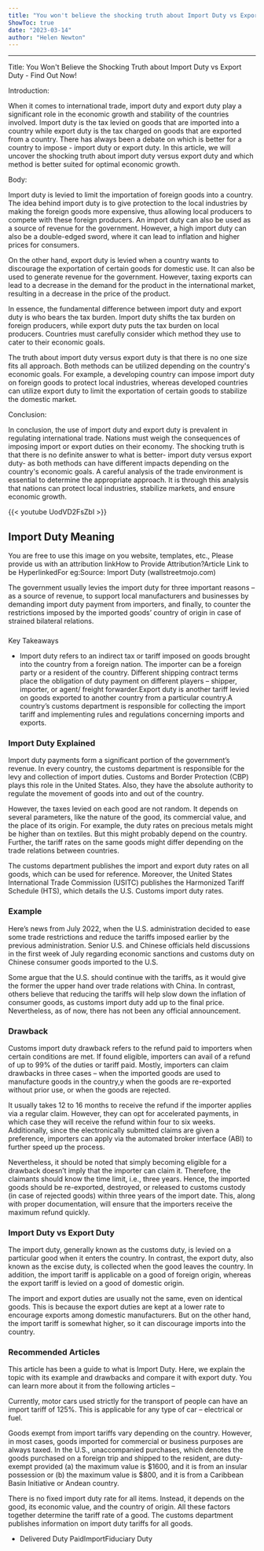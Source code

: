 ```yaml
---
title: "You won't believe the shocking truth about Import Duty vs Export Duty - find out now!"
ShowToc: true 
date: "2023-03-14"
author: "Helen Newton"
---
```

*****
Title: You Won't Believe the Shocking Truth about Import Duty vs Export Duty - Find Out Now!

Introduction:

When it comes to international trade, import duty and export duty play a significant role in the economic growth and stability of the countries involved. Import duty is the tax levied on goods that are imported into a country while export duty is the tax charged on goods that are exported from a country. There has always been a debate on which is better for a country to impose - import duty or export duty. In this article, we will uncover the shocking truth about import duty versus export duty and which method is better suited for optimal economic growth.

Body:

Import duty is levied to limit the importation of foreign goods into a country. The idea behind import duty is to give protection to the local industries by making the foreign goods more expensive, thus allowing local producers to compete with these foreign producers. An import duty can also be used as a source of revenue for the government. However, a high import duty can also be a double-edged sword, where it can lead to inflation and higher prices for consumers.

On the other hand, export duty is levied when a country wants to discourage the exportation of certain goods for domestic use. It can also be used to generate revenue for the government. However, taxing exports can lead to a decrease in the demand for the product in the international market, resulting in a decrease in the price of the product.

In essence, the fundamental difference between import duty and export duty is who bears the tax burden. Import duty shifts the tax burden on foreign producers, while export duty puts the tax burden on local producers. Countries must carefully consider which method they use to cater to their economic goals.

The truth about import duty versus export duty is that there is no one size fits all approach. Both methods can be utilized depending on the country's economic goals. For example, a developing country can impose import duty on foreign goods to protect local industries, whereas developed countries can utilize export duty to limit the exportation of certain goods to stabilize the domestic market.

Conclusion:

In conclusion, the use of import duty and export duty is prevalent in regulating international trade. Nations must weigh the consequences of imposing import or export duties on their economy. The shocking truth is that there is no definite answer to what is better- import duty versus export duty- as both methods can have different impacts depending on the country's economic goals. A careful analysis of the trade environment is essential to determine the appropriate approach. It is through this analysis that nations can protect local industries, stabilize markets, and ensure economic growth.

{{< youtube UodVD2FsZbI >}} 



## Import Duty Meaning
 
 You are free to use this image on you website, templates, etc.,  Please provide us with an attribution linkHow to Provide Attribution?Article Link to be HyperlinkedFor eg:Source: Import Duty (wallstreetmojo.com) 
 
The government usually levies the import duty for three important reasons – as a source of revenue, to support local manufacturers and businesses by demanding import duty payment from importers, and finally, to counter the restrictions imposed by the imported goods’ country of origin in case of strained bilateral relations.
 

 
### 
Key Takeaways

 
- Import duty refers to an indirect tax or tariff imposed on goods brought into the country from a foreign nation. The importer can be a foreign party or a resident of the country. Different shipping contract terms place the obligation of duty payment on different players – shipper, importer, or agent/ freight forwarder.Export duty is another tariff levied on goods exported to another country from a particular country.A country’s customs department is responsible for collecting the import tariff and implementing rules and regulations concerning imports and exports.

 
### Import Duty Explained 
 
Import duty payments form a significant portion of the government’s revenue. In every country, the customs department is responsible for the levy and collection of import duties. Customs and Border Protection (CBP) plays this role in the United States. Also, they have the absolute authority to regulate the movement of goods into and out of the country. 
 
However, the taxes levied on each good are not random. It depends on several parameters, like the nature of the good, its commercial value, and the place of its origin. For example, the duty rates on precious metals might be higher than on textiles. But this might probably depend on the country. Further, the tariff rates on the same goods might differ depending on the trade relations between countries. 
 
The customs department publishes the import and export duty rates on all goods, which can be used for reference. Moreover, the United States International Trade Commission (USITC) publishes the Harmonized Tariff Schedule (HTS), which details the U.S. Customs import duty rates. 
 
### Example 
 
Here’s news from July 2022, when the U.S. administration decided to ease some trade restrictions and reduce the tariffs imposed earlier by the previous administration. Senior U.S. and Chinese officials held discussions in the first week of July regarding economic sanctions and customs duty on Chinese consumer goods imported to the U.S. 
 
Some argue that the U.S. should continue with the tariffs, as it would give the former the upper hand over trade relations with China. In contrast, others believe that reducing the tariffs will help slow down the inflation of consumer goods, as customs import duty add up to the final price. Nevertheless, as of now, there has not been any official announcement.
 
### Drawback 
 
Customs import duty drawback refers to the refund paid to importers when certain conditions are met. If found eligible, importers can avail of a refund of up to 99% of the duties or tariff paid. Mostly, importers can claim drawbacks in three cases – when the imported goods are used to manufacture goods in the country,y when the goods are re-exported without prior use, or when the goods are rejected.
 
It usually takes 12 to 16 months to receive the refund if the importer applies via a regular claim. However, they can opt for accelerated payments, in which case they will receive the refund within four to six weeks. Additionally, since the electronically submitted claims are given a preference, importers can apply via the automated broker interface (ABI) to further speed up the process.
 
Nevertheless, it should be noted that simply becoming eligible for a drawback doesn’t imply that the importer can claim it. Therefore, the claimants should know the time limit, i.e., three years. Hence, the imported goods should be re-exported, destroyed, or released to customs custody (in case of rejected goods) within three years of the import date. This, along with proper documentation, will ensure that the importers receive the maximum refund quickly.
 
### Import Duty vs Export Duty
 
The import duty, generally known as the customs duty, is levied on a particular good when it enters the country. In contrast, the export duty, also known as the excise duty, is collected when the good leaves the country. In addition, the import tariff is applicable on a good of foreign origin, whereas the export tariff is levied on a good of domestic origin. 
 
The import and export duties are usually not the same, even on identical goods. This is because the export duties are kept at a lower rate to encourage exports among domestic manufacturers. But on the other hand, the import tariff is somewhat higher, so it can discourage imports into the country. 
 
### Recommended Articles
 
This article has been a guide to what is Import Duty. Here, we explain the topic with its example and drawbacks and compare it with export duty. You can learn more about it from the following articles –
 
Currently, motor cars used strictly for the transport of people can have an import tariff of 125%. This is applicable for any type of car – electrical or fuel.
 
Goods exempt from import tariffs vary depending on the country. However, in most cases, goods imported for commercial or business purposes are always taxed. In the U.S., unaccompanied purchases, which denotes the goods purchased on a foreign trip and shipped to the resident, are duty-exempt provided (a) the maximum value is $1600, and it is from an insular possession or (b) the maximum value is $800, and it is from a Caribbean Basin Initiative or Andean country.
 
There is no fixed import duty rate for all items. Instead, it depends on the good, its economic value, and the country of origin. All these factors together determine the tariff rate of a good. The customs department publishes information on import duty tariffs for all goods.
 
- Delivered Duty PaidImportFiduciary Duty




